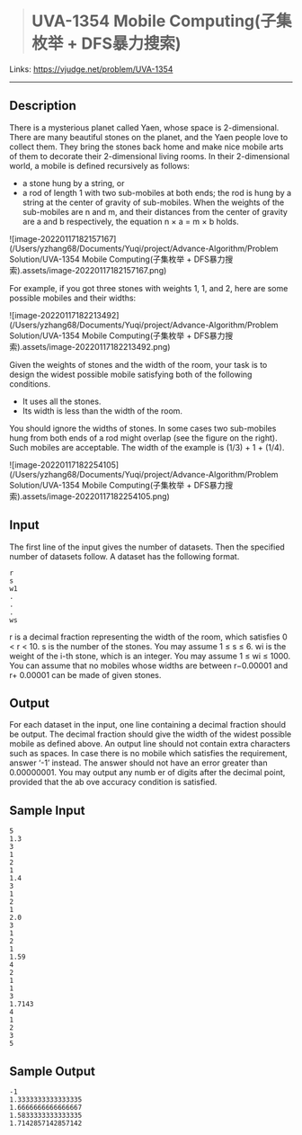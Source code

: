 > # UVA-1354 Mobile Computing(子集枚举 + DFS暴力搜索)

Links: https://vjudge.net/problem/UVA-1354

---

## Description

There is a mysterious planet called Yaen, whose space is 2-dimensional. There are many beautiful stones on the planet, and the Yaen people love to collect them. They bring the stones back home and make nice mobile arts of them to decorate their 2-dimensional living rooms. In their 2-dimensional world, a mobile is defined recursively as follows:

* a stone hung by a string, or
* a rod of length 1 with two sub-mobiles at both ends; the rod is hung by a string at the center of gravity of sub-mobiles. When the weights of the sub-mobiles are n and m, and their distances from the center of gravity are a and b respectively, the equation n × a = m × b holds.

![image-20220117182157167](/Users/yzhang68/Documents/Yuqi/project/Advance-Algorithm/Problem Solution/UVA-1354 Mobile Computing(子集枚举 + DFS暴力搜索).assets/image-20220117182157167.png)

For example, if you got three stones with weights 1, 1, and 2, here are some possible mobiles and their widths:

![image-20220117182213492](/Users/yzhang68/Documents/Yuqi/project/Advance-Algorithm/Problem Solution/UVA-1354 Mobile Computing(子集枚举 + DFS暴力搜索).assets/image-20220117182213492.png)

Given the weights of stones and the width of the room, your task is to design the widest possible mobile satisfying both of the following conditions.

* It uses all the stones.
* Its width is less than the width of the room.

You should ignore the widths of stones. In some cases two sub-mobiles hung from both ends of a rod might overlap (see the figure on the right). Such mobiles are acceptable. The width of the example is (1/3) + 1 + (1/4).

![image-20220117182254105](/Users/yzhang68/Documents/Yuqi/project/Advance-Algorithm/Problem Solution/UVA-1354 Mobile Computing(子集枚举 + DFS暴力搜索).assets/image-20220117182254105.png)

## Input

The first line of the input gives the number of datasets. Then the specified number of datasets follow. A dataset has the following format.

```
r
s
w1
.
.
.
ws
```

r is a decimal fraction representing the width of the room, which satisfies 0 < r < 10. s is the number of the stones. You may assume 1 ≤ s ≤ 6. wi is the weight of the i-th stone, which is an integer. You may assume 1 ≤ wi ≤ 1000. You can assume that no mobiles whose widths are between r−0.00001 and r+ 0.00001 can be made of given stones.

## Output

For each dataset in the input, one line containing a decimal fraction should be output. The decimal fraction should give the width of the widest possible mobile as defined above. An output line should not contain extra characters such as spaces. In case there is no mobile which satisfies the requirement, answer ‘-1’ instead. The answer should not have an error greater than 0.00000001. You may output any numb er of digits after the decimal point, provided that the ab ove accuracy condition is satisfied.

## Sample Input

```
5
1.3
3
1
2
1
1.4
3
1
2
1
2.0
3
1
2
1
1.59
4
2
1
1
3
1.7143
4
1
2
3
5
```

## Sample Output

```
-1
1.3333333333333335
1.6666666666666667
1.5833333333333335
1.7142857142857142
```





































